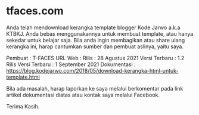 # tfaces.com
Anda telah mendownload kerangka template blogger Kode Jarwo a.k.a KTBKJ. Anda bebas menggunakannya untuk membuat template, atau hanya sekedar untuk belajar saja. Bila anda ingin membagikan atau share ulang kerangka ini, harap cantumkan sumber dan pembuat aslinya, yaitu saya.

Pembuat               : T-FACES
URL Web               : 
Rilis                 : 28 Agustus 2021
Versi Terbaru         : 1.2
Rilis Versi Terbaru   : 1 September 2021
Dokumentasi           : https://blog.kodejarwo.com/2018/05/download-kerangka-html-untuk-template.html

Bila ada masalah, harap laporkan ke saya melalui berkomentar pada link artikel dokumentasi diatas atau kontak saya melalui Facebook. 

Terima Kasih.
